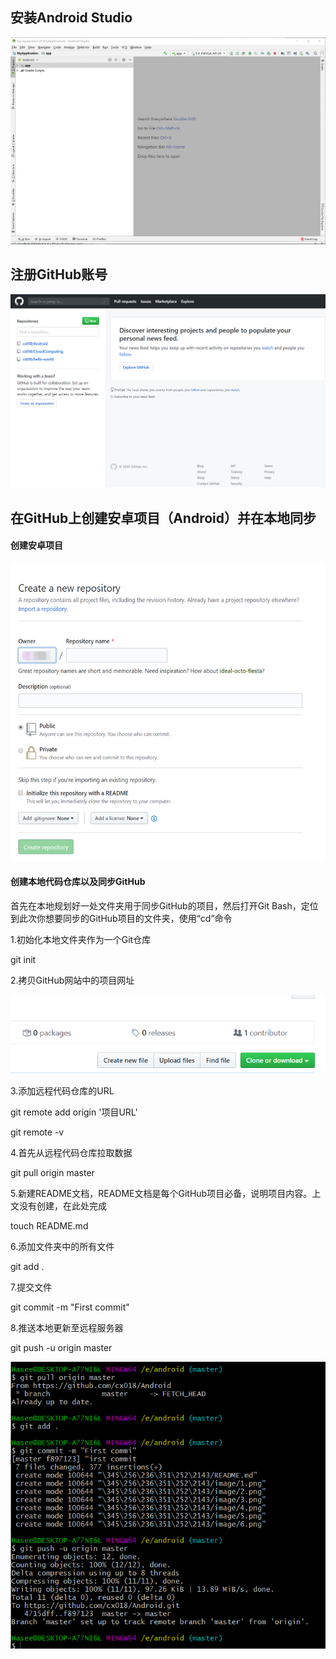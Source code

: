

## 安装Android Studio

![](./image/1.png)





## 注册GitHub账号

![](./image/2.png)



## 在GitHub上创建安卓项目（Android）并在本地同步

#### 创建安卓项目

#### ![](./image/5.png)



#### 创建本地代码仓库以及同步GitHub



首先在本地规划好一处文件夹用于同步GitHub的项目，然后打开Git Bash，定位到此次你想要同步的GitHub项目的文件夹，使用“cd”命令

1.初始化本地文件夹作为一个Git仓库

git init

2.拷贝GitHub网站中的项目网址

![](./image/3.png)



3.添加远程代码仓库的URL

git remote add origin  '项目URL'

git remote -v

4.首先从远程代码仓库拉取数据

git pull origin master

5.新建README文档，README文档是每个GitHub项目必备，说明项目内容。上文没有创建，在此处完成

touch README.md

6.添加文件夹中的所有文件

git add .

7.提交文件

git commit -m "First commit"

8.推送本地更新至远程服务器

git push -u origin master



![](./image/4.png)

